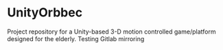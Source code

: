 # UnityOrbbec
Project repository for a Unity-based 3-D motion controlled game/platform designed for the elderly.
Testing Gitlab mirroring
